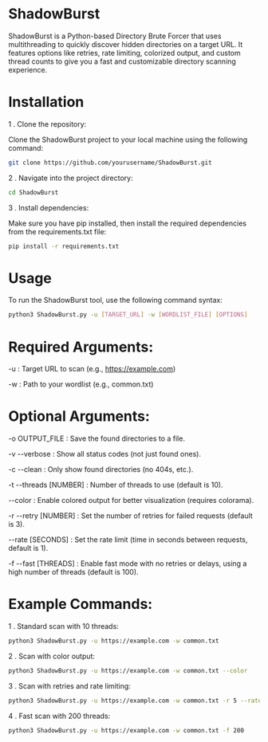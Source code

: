 # ShadowBurst

ShadowBurst is a Python-based Directory Brute Forcer that uses multithreading to quickly discover hidden directories on a target URL. It features options like retries, rate limiting, colorized output, and custom thread counts to give you a fast and customizable directory scanning experience.

# Installation

1 . Clone the repository:

Clone the ShadowBurst project to your local machine using the following command:

```bash
git clone https://github.com/yourusername/ShadowBurst.git
```
2 . Navigate into the project directory:

```bash
cd ShadowBurst
```

3 . Install dependencies:

Make sure you have pip installed, then install the required dependencies from the requirements.txt file:

```bash
pip install -r requirements.txt
```
# Usage
To run the ShadowBurst tool, use the following command syntax:

```bash
python3 ShadowBurst.py -u [TARGET_URL] -w [WORDLIST_FILE] [OPTIONS]
```
# Required Arguments:
-u  : Target URL to scan (e.g., https://example.com)

-w  : Path to your wordlist (e.g., common.txt)

# Optional Arguments:
-o  OUTPUT_FILE   : Save the found directories to a file.

-v  --verbose     : Show all status codes (not just found ones).

-c  --clean       : Only show found directories (no 404s, etc.).

-t  --threads [NUMBER]   : Number of threads to use (default is 10).

--color           : Enable colored output for better visualization (requires colorama).

-r  --retry [NUMBER]   : Set the number of retries for failed requests (default is 3).

--rate [SECONDS]  : Set the rate limit (time in seconds between requests, default is 1).

-f  --fast [THREADS]   : Enable fast mode with no retries or delays, using a high number of threads (default is 100).

# Example Commands:
1 . Standard scan with 10 threads:

```bash
python3 ShadowBurst.py -u https://example.com -w common.txt
```
2 . Scan with color output:

```bash
python3 ShadowBurst.py -u https://example.com -w common.txt --color
```

3 . Scan with retries and rate limiting:

```bash
python3 ShadowBurst.py -u https://example.com -w common.txt -r 5 --rate 0.5
```
4 . Fast scan with 200 threads:

```bash
python3 ShadowBurst.py -u https://example.com -w common.txt -f 200
```

